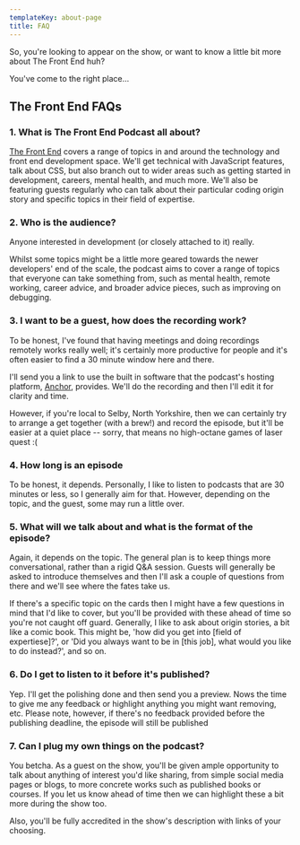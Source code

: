 ```yaml
---
templateKey: about-page
title: FAQ
---
```


So, you're looking to appear on the show, or want to know a little bit more about The Front End huh?

You've come to the right place...

## The Front End FAQs

### 1. What is The Front End Podcast all about?

[The Front End](https://anchor.fm/the-front-end) covers a range of topics in and around the technology and front end development space. We'll get technical with JavaScript features, talk about CSS,
but also branch out to wider areas such as getting started in development, careers, mental health, and much more. We'll also be featuring guests regularly who can talk 
about their particular coding origin story and specific topics in their field of expertise.

### 2. Who is the audience?

Anyone interested in development (or closely attached to it) really. 

Whilst some topics might be a little more geared towards the newer developers' end of the scale, the podcast aims to cover a range of topics that everyone can take something from, 
such as mental health, remote working, career advice, and broader advice pieces, such as improving on debugging.

### 3. I want to be a guest, how does the recording work?

To be honest, I've found that having meetings and doing recordings remotely works really well; it's certainly more productive for people and it's often easier to find a 30 minute window here and there.

I'll send you a link to use the built in software that the podcast's hosting platform, [Anchor](https://anchor.fm), provides. We'll do the recording and then I'll edit it for clarity and time. 

However, if you're local to Selby, North Yorkshire, then we can certainly try to arrange a get together (with a brew!) and record the episode, but it'll be easier at a quiet place -- sorry, that means no high-octane games of laser quest :(

### 4. How long is an episode

To be honest, it depends. Personally, I like to listen to podcasts that are 30 minutes or less, so I generally aim for that. However, depending on the topic, and the guest, some may run a little over.

### 5. What will we talk about and what is the format of the episode?

Again, it depends on the topic. The general plan is to keep things more conversational, rather than a rigid Q&A session. Guests will generally be asked to introduce themselves and then I'll ask a couple of questions from there
and we'll see where the fates take us. 

If there's a specific topic on the cards then I might have a few questions in mind that I'd like to cover, but you'll be provided with these ahead of time so you're not caught off guard. Generally, I like to ask about origin stories, a bit like a comic book.
This might be, 'how did you get into [field of expertiese]?', or 'Did you always want to be in [this job], what would you like to do instead?', and so on.

### 6. Do I get to listen to it before it's published?

Yep. I'll get the polishing done and then send you a preview. Nows the time to give me any feedback or highlight anything you might want removing, etc. Please note, however, if there's no feedback provided before the publishing deadline, the episode will still
be published

### 7. Can I plug my own things on the podcast?

You betcha. As a guest on the show, you'll be given ample opportunity to talk about anything of interest you'd like sharing, from simple social media pages or blogs, to more concrete works such as published books or courses. If you let us know ahead of time
then we can highlight these a bit more during the show too. 

Also, you'll be fully accredited in the show's description with links of your choosing. 